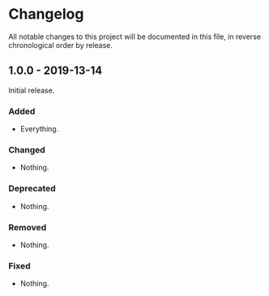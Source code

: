 # Changelog

All notable changes to this project will be documented in this file, in reverse chronological order by release.

## 1.0.0 - 2019-13-14

Initial release.

### Added

- Everything.

### Changed

- Nothing.

### Deprecated

- Nothing.

### Removed

- Nothing.

### Fixed

- Nothing.
